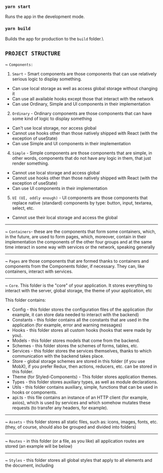 ### `yarn start`

Runs the app in the development mode.

### `yarn build`

Builds the app for production to the `build` folder.\

## `PROJECT STRUCTURE`

~ `Components:`

1) `Smart` - Smart components are those components that can use relatively serious logic to display something.

  * Can use local storage as well as access global storage without changing it
  * Can use all available hooks except those that interact with the network
  * Can use Ordinary, Simple and UI components in their implementation

2) `Ordinary` - Ordinary components are those components that can have some kind of logic to display something

* Can't use local storage, nor access global
* Cannot use hooks other than those natively shipped with React (with the exception of useState)
* Can use Simple and UI components in their implementation

4) `Simple` - Simple components are those components that are simple, in other words, components that do not have any logic in them, that just render something.
* Cannot use local storage and access global
* Cannot use hooks other than those natively shipped with React (with the exception of useState)
* Can use UI components in their implementation

5) `UI (UI, oddly enough)` - UI components are those components that replace native (standard) components by type: button, input, textarea, select, etc.

* Cannot use their local storage and access the global
---

~  `Containers`- these are the components that form some containers, which, in the future, are used to form pages, which, moreover, contain in their implementation the components of the other four groups and at the same time interact in some way with services or the network, speaking generally

---

~ `Pages` are those components that are formed thanks to containers and components from the Components folder, if necessary. They can, like containers, interact with services.

---

~ `Core`. This folder is the "core" of your application. It stores everything to interact with the server, global storage, the theme of your application, etc

This folder contains:
* Config - this folder stores the configuration files of the application (for example, it can store data needed to interact with the backend)
* Constants - this folder contains all the constants that are used in the application (for example, error and warning messages)
* Hooks - this folder stores all custom hooks (hooks that were made by you).
* Models - this folder stores models that come from the backend.
* Schemes - this folder stores the schemes of forms, tables, etc.
* Services - this folder stores the services themselves, thanks to which communication with the backend takes place.
* Store - global storage schemes are stored in this folder (if you use MobX), if you prefer Redux, then actions, reducers, etc. can be stored in this folder.
* Theme (for Styled-Components) - This folder stores application themes.
* Types - this folder stores auxiliary types, as well as module declarations.
* Utils - this folder contains auxiliary, simple, functions that can be used in hooks or components.
* api.ts - this file contains an instance of an HTTP client (for example, axios), which is used by services and which somehow mutates these requests (to transfer any headers, for example).
---

~ `Assets` - this folder stores all static files, such as: icons, images, fonts, etc. (they, of course, should also be grouped and divided into folders)

---

~ `Routes` - in this folder (or a file, as you like) all application routes are stored (an example will be below)

---

~ `Styles` - this folder stores all global styles that apply to all elements and the document, including


